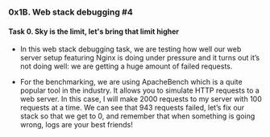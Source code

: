 ### 0x1B. Web stack debugging #4

#### Task 0. Sky is the limit, let's bring that limit higher
- In this web stack debugging task, we are testing how well our web server setup featuring Nginx is doing under pressure and it turns out it’s not doing well: we are getting a huge amount of failed requests.

- For the benchmarking, we are using ApacheBench which is a quite popular tool in the industry. It allows you to simulate HTTP requests to a web server. In this case, I will make 2000 requests to my server with 100 requests at a time. We can see that 943 requests failed, let’s fix our stack so that we get to 0, and remember that when something is going wrong, logs are your best friends!
